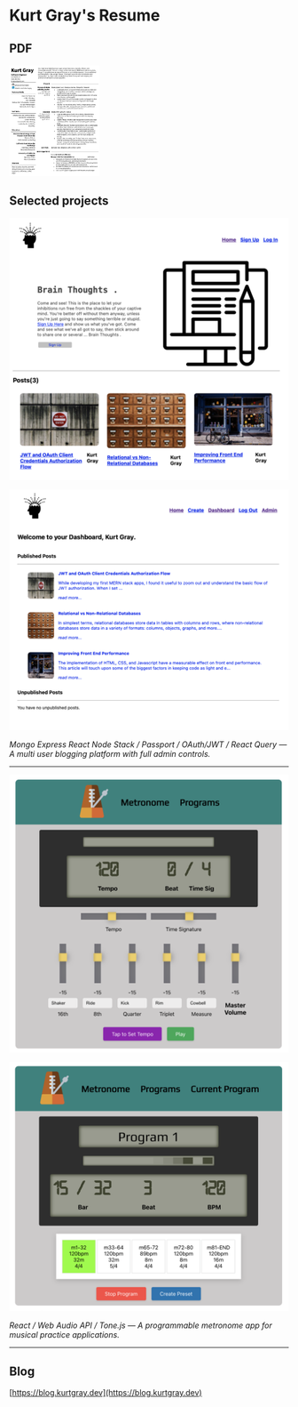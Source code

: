 # Kurt Gray's Resume

## PDF

<a href="https://github.com/kurtmgray/kurtmgray.github.io/blob/main/PDF/KurtGrayResume.pdf">
<img src="https://raw.githubusercontent.com/kurtmgray/kurtmgray.github.io/main/screenshots/resume.png" alt="resume preview" height="200">
</a>

## Selected projects

[![Personal MERN Stack Blog](https://raw.githubusercontent.com/kurtmgray/kurtmgray.github.io/main/screenshots/blog-home.png)](https://raw.githubusercontent.com/kurtmgray/kurtmgray.github.io/main/screenshots/blog-home.png)

[![Personal MERN Stack Blog](https://raw.githubusercontent.com/kurtmgray/kurtmgray.github.io/main/screenshots/blog-dashboard.png)](https://raw.githubusercontent.com/kurtmgray/kurtmgray.github.io/main/screenshots/blog-dashboard.png)

_Mongo Express React Node Stack / Passport / OAuth/JWT / React Query — A multi user blogging platform with full admin controls._

---

[![Beat Boss](https://raw.githubusercontent.com/kurtmgray/kurtmgray.github.io/main/screenshots/met-basic.png)](https://raw.githubusercontent.com/kurtmgray/kurtmgray.github.io/main/screenshots/met-basic.png)

[![Beat Boss](https://raw.githubusercontent.com/kurtmgray/kurtmgray.github.io/main/screenshots/met-program.png)](https://raw.githubusercontent.com/kurtmgray/kurtmgray.github.io/main/screenshots/met-program.png)

_React / Web Audio API / Tone.js — A programmable metronome app for musical practice applications._

---

## Blog

[https://blog.kurtgray.dev](https://blog.kurtgray.dev)
